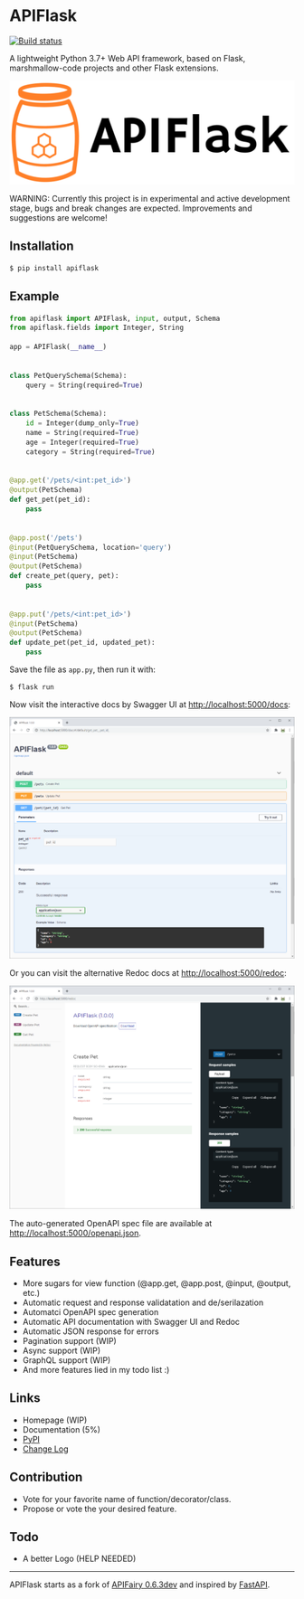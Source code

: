 # APIFlask

[![Build status](https://github.com/greyli/apiflask/workflows/build/badge.svg)](https://github.com/greyli/apiflask/actions)

A lightweight Python 3.7+ Web API framework, based on Flask, marshmallow-code projects and other Flask extensions.

![](images/apiflask-logo.png)

WARNING: Currently this project is in experimental and active development stage, bugs and break changes are expected. Improvements and suggestions are welcome!

## Installation

```bash
$ pip install apiflask
```

## Example

```python
from apiflask import APIFlask, input, output, Schema
from apiflask.fields import Integer, String

app = APIFlask(__name__)


class PetQuerySchema(Schema):
    query = String(required=True)


class PetSchema(Schema):
    id = Integer(dump_only=True)
    name = String(required=True)
    age = Integer(required=True)
    category = String(required=True)


@app.get('/pets/<int:pet_id>')
@output(PetSchema)
def get_pet(pet_id):
    pass


@app.post('/pets')
@input(PetQuerySchema, location='query')
@input(PetSchema)
@output(PetSchema)
def create_pet(query, pet):
    pass


@app.put('/pets/<int:pet_id>')
@input(PetSchema)
@output(PetSchema)
def update_pet(pet_id, updated_pet):
    pass
```

Save the file as `app.py`, then run it with:

```bash
$ flask run
``` 

Now visit the interactive docs by Swagger UI at <http://localhost:5000/docs>:

![](./images/swaggerui.png)

Or you can visit the alternative Redoc docs at <http://localhost:5000/redoc>:

![](./images/redoc.png)

The auto-generated OpenAPI spec file are available at <http://localhost:5000/openapi.json>.


## Features

- More sugars for view function (@app.get, @app.post, @input, @output, etc.)
- Automatic request and response validatation and de/serilazation
- Automatci OpenAPI spec generation
- Automatic API documentation with Swagger UI and Redoc
- Automatic JSON response for errors
- Pagination support (WIP)
- Async support (WIP)
- GraphQL support (WIP)
- And more features lied in my todo list :)

## Links

- Homepage (WIP)
- Documentation (5%)
- [PyPI](https://pypi.python.org/pypi/APIFlask)
- [Change Log](https://github.com/greyli/apiflask/blob/master/CHANGES.md)

## Contribution

- Vote for your favorite name of function/decorator/class.
- Propose or vote the your desired feature.

## Todo

- A better Logo (HELP NEEDED)

---

APIFlask starts as a fork of [APIFairy 0.6.3dev](https://github.com/miguelgrinberg/APIFairy) and inspired by [FastAPI](https://github.com/tiangolo/fastapi).
